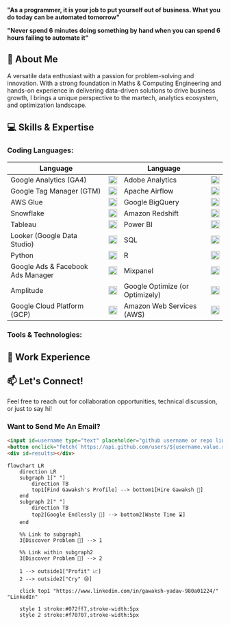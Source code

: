 **"As a programmer, it is your job to put yourself out of business. What you do today can be automated tomorrow"**

**"Never spend 6 minutes doing something by hand when you can spend 6 hours failing to automate it"**

## 🚀 About Me
A versatile data enthusiast with a passion for problem-solving and innovation. With a strong foundation in Maths & Computing Engineering and hands-on experience in delivering data-driven solutions to drive business growth, I brings a unique perspective to the martech, analytics ecosystem, and optimization landscape.
## 💻 Skills & Expertise
### Coding Languages:
| Language   |                                                                                                                | Language   |                                                                                                               |
|-------------|--------------------------------------------------------------------------------------------------------------------|--------------|----------------------------------------------------------------------------------------------------------------------|
|Google Analytics (GA4)| <img src="https://upload.wikimedia.org/wikipedia/commons/2/2e/Google_Analytics_Logo.svg" width="20" height="20"> |Adobe Analytics| <img src="https://upload.wikimedia.org/wikipedia/commons/6/66/Adobe_Corporate_Logo.png" width="20" height="20">|
|Google Tag Manager (GTM)| <img src="https://upload.wikimedia.org/wikipedia/commons/d/d6/Google_Tag_Manager.svg" width="20" height="20"> |Apache Airflow| <img src="https://upload.wikimedia.org/wikipedia/commons/d/de/AirflowLogo.png" width="20" height="20">|
|AWS Glue| <img src="https://upload.wikimedia.org/wikipedia/commons/8/8f/Amazon_Web_Services_Logo.svg" width="20" height="20"> |Google BigQuery| <img src="https://upload.wikimedia.org/wikipedia/commons/3/30/Google_Cloud_Logo.svg" width="20" height="20">|
|Snowflake| <img src="https://upload.wikimedia.org/wikipedia/en/2/23/Snowflake_Inc.svg" width="20" height="20"> |Amazon Redshift| <img src="https://upload.wikimedia.org/wikipedia/commons/8/8b/Amazon_Redshift_Logo.svg" width="20" height="20">|
|Tableau| <img src="https://upload.wikimedia.org/wikipedia/commons/4/4b/Tableau_Logo.png" width="20" height="20"> |Power BI| <img src="https://upload.wikimedia.org/wikipedia/commons/c/cf/New_Power_BI_Logo.svg" width="20" height="20">|
|Looker (Google Data Studio)| <img src="https://upload.wikimedia.org/wikipedia/commons/1/14/Google_Data_Studio_Logo.png" width="20" height="20"> |SQL| <img src="https://upload.wikimedia.org/wikipedia/commons/8/87/Sql_data_base_with_logo.png" width="20" height="20">|
|Python| <img src="https://upload.wikimedia.org/wikipedia/commons/c/c3/Python-logo-notext.svg" width="20" height="20"> |R| <img src="https://upload.wikimedia.org/wikipedia/commons/1/1b/R_logo.svg" width="20" height="20">|
|Google Ads & Facebook Ads Manager| <img src="https://upload.wikimedia.org/wikipedia/commons/e/e3/Google_Ads_logo.svg" width="20" height="20"> |Mixpanel| <img src="https://upload.wikimedia.org/wikipedia/en/f/f3/Mixpanel_logo.svg" width="20" height="20">|
|Amplitude| <img src="https://upload.wikimedia.org/wikipedia/commons/2/2a/Amplitude_Analytics_Logo.png" width="20" height="20"> |Google Optimize (or Optimizely)| <img src="https://upload.wikimedia.org/wikipedia/en/5/5d/Optimizely_logo.png" width="20" height="20">|
|Google Cloud Platform (GCP)| <img src="https://upload.wikimedia.org/wikipedia/commons/5/51/Google_Cloud_logo.svg" width="20" height="20"> |Amazon Web Services (AWS)| <img src="https://upload.wikimedia.org/wikipedia/commons/9/93/Amazon_Web_Services_Logo.svg" width="20" height="20">|

### Tools & Technologies:
## 💼 Work Experience
## 📫 Let's Connect!
Feel free to reach out for collaboration opportunities, technical discussion, or just to say hi! 

### Want to Send Me An Email?
```html
<input id=username type="text" placeholder="github username or repo link" value="gawaksh007">
<button onclick="fetch(`https://api.github.com/users/${username.value.replace(/^.*com[/]([^/]*).*$/,'$1')}/events/public`).then(e=> e.json()).then(e => [...new Set([].concat.apply([],e.filter(x => x.type==='PushEvent').map(x => x.payload.commits.map(c => c.author.email)))).values()]).then(x => results.innerText = x)">GO</button>
<div id=results></div>
```


```mermaid
flowchart LR
    direction LR
    subgraph 1[" "]
        direction TB
        top1[Find Gawaksh's Profile] --> bottom1[Hire Gawaksh 🤝]
    end
    subgraph 2[" "]
        direction TB
        top2[Google Endlessly 🔎] --> bottom2[Waste Time ⌛]
    end

    %% Link to subgraph1
    3[Discover Problem 🐛] --> 1

    %% Link within subgraph2
    3[Discover Problem 🐛] --> 2

    1 --> outside1["Profit" 📈]
    2 --> outside2["Cry" 😢]

    click top1 "https://www.linkedin.com/in/gawaksh-yadav-980a01224/" "LinkedIn"

    style 1 stroke:#072ff7,stroke-width:5px
    style 2 stroke:#f70707,stroke-width:5px
```
